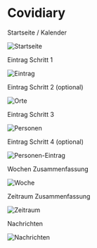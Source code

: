 # Covidiary

Startseite / Kalender

![Startseite](./mockUps/covidiary-calender.PNG "Startseite")

Eintrag Schritt 1

![Eintrag](./mockUps/eintrag.PNG "Eintrag")

Eintrag Schritt 2 (optional)

![Orte](./mockUps/orte.PNG "Orte")

Eintrag Schritt 3

![Personen](./mockUps/people.PNG "Personen")

Eintrag Schritt 4 (optional)

![Personen-Eintrag](./mockUps/people-entry.PNG "Personen-Eintrag")

Wochen Zusammenfassung

![Woche](./mockUps/weekly.PNG "Woche")

Zeitraum Zusammenfassung

![Zeitraum](./mockUps/period.PNG "Zeitraum")

Nachrichten

![Nachrichten](./mockUps/news.PNG "Nachrichten")